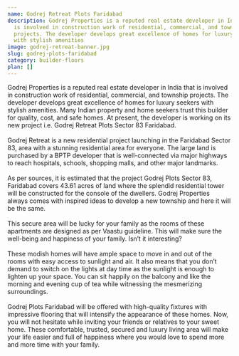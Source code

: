 ```yaml
---
name: Godrej Retreat Plots Faridabad
description: Godrej Properties is a reputed real estate developer in India that
  is involved in construction work of residential, commercial, and township
  projects. The developer develops great excellence of homes for luxury seekers
  with stylish amenities
image: godrej-retreat-banner.jpg
slug: godrej-plots-faridabad
category: builder-floors
plan: []
---
```

<!--StartFragment-->

Godrej Properties is a reputed real estate developer in India that is involved in construction work of residential, commercial, and township projects. The developer develops great excellence of homes for luxury seekers with stylish amenities. Many Indian property and home seekers trust this builder for quality, cost, and safe homes. At present, the developer is working on its new project i.e. Godrej Retreat Plots Sector 83 Faridabad.\
\
Godrej Retreat is a new residential project launching in the Faridabad Sector 83, area with a stunning residential area for everyone. The large land is purchased by a BPTP developer that is well-connected via major highways to reach hospitals, schools, shopping malls, and other major landmarks.\
\
As per sources, it is estimated that the project Godrej Plots Sector 83, Faridabad covers 43.61 acres of land where the splendid residential tower will be constructed for the console of the dwellers. Godrej Properties always comes with inspired ideas to develop a new township and here it will be the same.\
\
This secure area will be lucky for your family as the rooms of these apartments are designed as per Vaastu guideline. This will make sure the well-being and happiness of your family. Isn’t it interesting?\
\
These modish homes will have ample space to move in and out of the rooms with easy access to sunlight and air. It also means that you don’t demand to switch on the lights at day time as the sunlight is enough to lighten up your space. You can sit happily on the balcony and like the morning and evening cup of tea while witnessing the mesmerizing surroundings.\
\
Godrej Plots Faridabad will be offered with high-quality fixtures with impressive flooring that will intensify the appearance of these homes. Now, you will not hesitate while inviting your friends or relatives to your sweet home. These comfortable, trusted, secured and luxury living area will make your life easier and full of happiness where you would love to spend more and more time with your family.

<!--EndFragment-->



<!--Start of Tawk.to Script-->

<script type="text/javascript">
var Tawk_API=Tawk_API||{}, Tawk_LoadStart=new Date();
(function(){
var s1=document.createElement("script"),s0=document.getElementsByTagName("script")[0];
s1.async=true;
s1.src='https://embed.tawk.to/61612b4a86aee40a5735af19/1fhhp27id';
s1.charset='UTF-8';
s1.setAttribute('crossorigin','*');
s0.parentNode.insertBefore(s1,s0);
})();
</script>

<!--End of Tawk.to Script-->